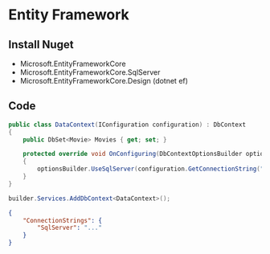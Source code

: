 # Entity Framework

## Install Nuget

- Microsoft.EntityFrameworkCore
- Microsoft.EntityFrameworkCore.SqlServer
- Microsoft.EntityFrameworkCore.Design (dotnet ef)

## Code

```csharp title="DataContext.cs"
public class DataContext(IConfiguration configuration) : DbContext
{
    public DbSet<Movie> Movies { get; set; }

    protected override void OnConfiguring(DbContextOptionsBuilder optionsBuilder)
    {
        optionsBuilder.UseSqlServer(configuration.GetConnectionString("SqlServer"));
    }
}
```

```csharp title="programm.cs"
builder.Services.AddDbContext<DataContext>();
```

```json title="appsettings.json"
{
    "ConnectionStrings": {
        "SqlServer": "..."
    }
}
```